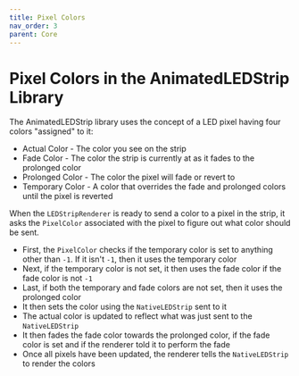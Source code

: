 ```yaml
---
title: Pixel Colors
nav_order: 3
parent: Core
---
```


# Pixel Colors in the AnimatedLEDStrip Library

The AnimatedLEDStrip library uses the concept of a LED pixel having four colors "assigned" to it:
- Actual Color - The color you see on the strip
- Fade Color - The color the strip is currently at as it fades to the prolonged color
- Prolonged Color - The color the pixel will fade or revert to
- Temporary Color - A color that overrides the fade and prolonged colors until the pixel is reverted

When the `LEDStripRenderer` is ready to send a color to a pixel in the strip, it asks the `PixelColor` associated with the pixel to figure out what color should be sent.

- First, the `PixelColor` checks if the temporary color is set to anything other than `-1`. If it isn't `-1`, then it uses the temporary color
- Next, if the temporary color is not set, it then uses the fade color if the fade color is not `-1`
- Last, if both the temporary and fade colors are not set, then it uses the prolonged color
- It then sets the color using the `NativeLEDStrip` sent to it
- The actual color is updated to reflect what was just sent to the `NativeLEDStrip`
- It then fades the fade color towards the prolonged color, if the fade color is set and if the renderer told it to perform the fade
- Once all pixels have been updated, the renderer tells the `NativeLEDStrip` to render the colors

